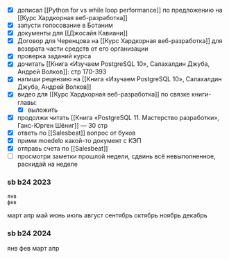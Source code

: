 - [x] дописал [[Python for vs while loop performance]] по предложению на [[Курс Хардкорная веб-разработка]]
- [x] запусти голосование в Ботаним
- [x] документы для [[Джосайя Кавиани]]
- [x] Договор для Черенцова на [[Курс Хардкорная веб-разработка]] для возврата части средств от его организации
- [x] проверка заданий курса
- [x] дочитать [[Книга «Изучаем PostgreSQL 10», Салахалдин Джуба, Андрей Волков]]: стр 170-393
- [x] напиши рецензию на [[Книга «Изучаем PostgreSQL 10», Салахалдин Джуба, Андрей Волков]]
- [x] видео для [[Курс Хардкорная веб-разработка]] по связке книги-главы:
	- [x] выложить
- [x] продолжи читать [[Книга «PostgreSQL 11. Мастерство разработки», Ганс-Юрген Шёниг]] — 30 стр
- [x] ответь по [[Salesbeat]] вопрос от буков 
- [x] прими moedelo какой-то документ с КЭП
- [x] отправь счета по [[Salesbeat]]
- [ ] просмотри заметки прошлой недели, сдвинь всё невыполненное, раскидай на неделе

### sb b24 2023
	янв
	фев
март
	апр
	май
	июнь
	июль
	август
	сентябрь
	октябрь
	ноябрь
	декабрь

### sb b24 2024
янв
	фев
март
апр